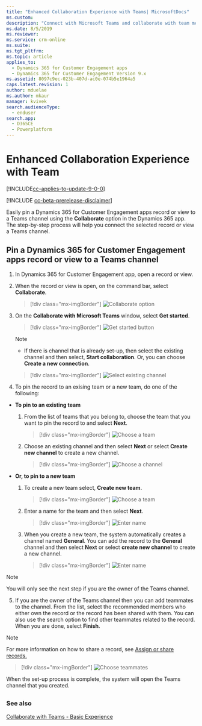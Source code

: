 ```yaml
---
title: "Enhanced Collaboration Experience with Teams| MicrosoftDocs"
ms.custom: 
description: "Connect with Microsoft Teams and collaborate with team members using the Dynamics 365 app for Teams."
ms.date: 8/5/2019
ms.reviewer: 
ms.service: crm-online
ms.suite: 
ms.tgt_pltfrm: 
ms.topic: article
applies_to: 
  - Dynamics 365 for Customer Engagement apps
  - Dynamics 365 for Customer Engagement Version 9.x
ms.assetid: 8097c9ec-023b-407d-ac0e-074b5e1964a5
caps.latest.revision: 1
author: mduelae
ms.author: mkaur
manager: kvivek
search.audienceType: 
  - enduser
search.app: 
  - D365CE
  - Powerplatform
---
```

# Enhanced Collaboration Experience with Team

[!INCLUDE[cc-applies-to-update-9-0-0](../includes/cc_applies_to_update_9_0_0.md)]

[!INCLUDE [cc-beta-prerelease-disclaimer](../includes/cc-beta-prerelease-disclaimer.md)]

Easily pin a Dynamics 365 for Customer Engagement apps record or view to a Teams channel using the **Collaborate** option in the Dynamics 365 app. The step-by-step process will help you connect the selected record or view a Teams channel.

## Pin a Dynamics 365 for Customer Engagement apps record or view to a Teams channel

1. In Dynamics 365 for Customer Engagement app, open a record or view.
2. When the record or view is open, on the command bar, select **Collaborate**.

   > [!div class="mx-imgBorder"]
   > ![Collaborate option](media/teams-collorate-option_1.png "Collaborate option in Dynamics 365 app")

3. On the **Collaborate with Microsoft Teams** window, select **Get started**.

   > [!div class="mx-imgBorder"]
   > ![Get started button](media/teams-get-started-2.png "Selected Get Started")
   
   > [!NOTE]
   >  - If there is channel that is already set-up, then select the existing channel and then select, **Start collaboration**. Or, you can choose **Create a new connection**.
    
      > [!div class="mx-imgBorder"]
      > ![Select existing channel](media/teams-existing-channel-screen-note.png "Selected existing channel")
   
   
4. To pin the record to an exising team or a new team, do one of the following:

  - **To pin to an existing team**
    1. From the list of teams that you belong to, choose the team that you want to pin the record to and select **Next**.
   
       > [!div class="mx-imgBorder"]
       > ![Choose a team](media/teams-add-to-existing-team-3.png "Choose a team")
    
    2. Choose an existing channel and then select **Next** or select **Create new channel** to create a new channel.
    
       > [!div class="mx-imgBorder"]
       > ![Choose a channel](media/teams-choose-channel.png "Choose a channel")
   
  - **Or, to pin to a new team**
    1. To create a new team select, **Create new team**. 
 
       > [!div class="mx-imgBorder"]
       > ![Choose a team](media/teams-create-new-team-4.png "Choose a team")

    2. Enter a name for the team and then select **Next**.
    
       > [!div class="mx-imgBorder"]
       > ![Enter name](media/teams-enter-team-name-5.png "Enter a team name")
      
    3. When you create a new team, the system automatically creates a channel named **General**. You can add the record to the **General** channel and then select **Next** or select **create new channel** to create a new channel. 
    
       > [!div class="mx-imgBorder"]
       > ![Enter name](media/teams-add-channel-6.png "Enter a team name")
       
 > [!NOTE]
 >  You will only see the next step if you are the owner of the Teams channel.
 
 5. If you are the owner of the Teams channel then you can add teammates to the channel. From the list, select the recommended members who either own the record or the record has been shared with them. You can also use the search option to find other teammates related to the record. When you are done, select **Finish**.
 
 > [!NOTE]
 > For more information on how to share a record, see [Assign or share records.](https://docs.microsoft.com/en-us/powerapps/user/assign-or-share-records)

   > [!div class="mx-imgBorder"]
   > ![Choose teammates](media/teams-choose-teammates-7.png "Choose teammates")
   
When the set-up process is complete, the system will open the Teams channel that you created.
 
 
## 
  

### See also  
 [Collaborate with Teams - Basic Experience](teams-collaboration.md)
